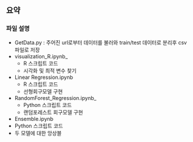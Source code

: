 ## 요약


### 파일 설명
- GetData.py : 주어진 url로부터 데이터를 불러와 train/test 데이터로 분리후 csv 파일로 저장
- visualization_R.ipynb_
  - R 스크립트 코드
  - 시각화 및 최적 변수 찾기
- Linear Regression.ipynb
  - R 스크립트 코드
  - 선형회구모델 구현
- RandomForest_Regression.ipynb_
  - Python 스크립트 코드
  - 랜덤포레스트 회구모델 구현
 - Ensemble.ipynb
  - Python 스크립트 코드
  - 두 모델에 대한 앙상블
  
  